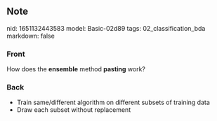 ## Note
nid: 1651132443583
model: Basic-02d89
tags: 02_classification_bda
markdown: false

### Front
How does the <b>ensemble</b> method <b>pasting</b> work?

### Back
<ul><li>Train same/different algorithm on different subsets of training data</li><li>Draw each subset without replacement</li></ul>

